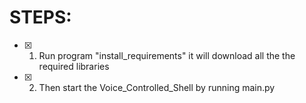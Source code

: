 # STEPS:
- [x] 1) Run program "install_requirements" it will download all the the required libraries
- [x] 2) Then start the Voice_Controlled_Shell by running main.py
